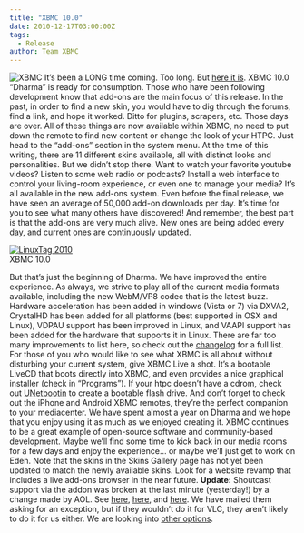 ```yaml
---
title: "XBMC 10.0"
date: 2010-12-17T03:00:00Z
tags:
  - Release
author: Team XBMC
---
```


![](/images/blog/logo.webp "XBMC") It’s been a LONG time coming. Too long. But [here it is](https://kodi.wiki/download/). XBMC 10.0 “Dharma” is ready for consumption. Those who have been following development know that add-ons are the main focus of this release. In the past, in order to find a new skin, you would have to dig through the forums, find a link, and hope it worked. Ditto for plugins, scrapers, etc. Those days are over. All of these things are now available within XBMC, no need to put down the remote to find new content or change the look of your HTPC. Just head to the “add-ons” section in the system menu. At the time of this writing, there are 11 different skins available, all with distinct looks and personalities. But we didn’t stop there. Want to watch your favorite youtube videos? Listen to some web radio or podcasts? Install a web interface to control your living-room experience, or even one to manage your media? It’s all available in the new add-ons system. Even before the final release, we have seen an average of 50,000 add-on downloads per day. It’s time for you to see what many others have discovered! And remember, the best part is that the add-ons are very much alive. New ones are being added every day, and current ones are continuously updated.

[![](/images/blog/confluence-home-music.webp "LinuxTag 2010")](/images/blog/confluence-home-music.webp)  
 XBMC 10.0

But that’s just the beginning of Dharma. We have improved the entire experience. As always, we strive to play all of the current media formats available, including the new WebM/VP8 codec that is the latest buzz. Hardware acceleration has been added in windows (Vista or 7) via DXVA2, CrystalHD has been added for all platforms (best supported in OSX and Linux), VDPAU support has been improved in Linux, and VAAPI support has been added for the hardware that supports it in Linux. There are far too many improvements to list here, so check out the [changelog](http://mirrors.xmission.com/xbmc/releases/10.0-Dharma-changelog.txt) for a full list. For those of you who would like to see what XBMC is all about without disturbing your current system, give XBMC Live a shot. It’s a bootable LiveCD that boots directly into XBMC, and even provides a nice graphical installer (check in “Programs”). If your htpc doesn’t have a cdrom, check out [UNetbootin](http://unetbootin.sourceforge.net/) to create a bootable flash drive. And don’t forget to check out the iPhone and Android XBMC remotes, they’re the perfect companion to your mediacenter. We have spent almost a year on Dharma and we hope that you enjoy using it as much as we enjoyed creating it. XBMC continues to be a great example of open-source software and community-based development. Maybe we’ll find some time to kick back in our media rooms for a few days and enjoy the experience… or maybe we’ll just get to work on Eden. Note that the skins in the Skins Gallery page has not yet been updated to match the newly available skins. Look for a website revamp that includes a live add-ons browser in the near future. **Update:** Shoutcast support via the addon was broken at the last minute (yesterday!) by a change made by AOL. See [here](http://www.videolan.org/press/2010-1.html), [here](https://news.slashdot.org/story/10/06/21/1928220/VLC-11-Forced-To-Drop-Shoutcast-Due-To-AOL-Anti-OSS-Provision), and [here](https://www.aol.com/). We have mailed them asking for an exception, but if they wouldn’t do it for VLC, they aren’t likely to do it for us either. We are looking into [other options](http://dir.xiph.org/index.php).
